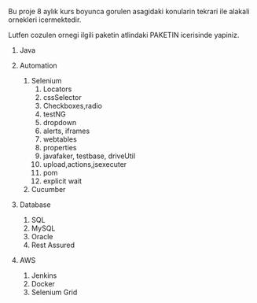 Bu proje 8 aylık kurs boyunca gorulen asagidaki 
konularin tekrari ile alakali ornekleri icermektedir.

Lutfen cozulen ornegi ilgili paketin atlindaki PAKETIN icerisinde yapiniz. 


1. Java


3. Automation 
   1. Selenium 
      1. Locators
      2. cssSelector
      3. Checkboxes,radio
      4. testNG
      5. dropdown
      6. alerts, iframes
      7. webtables
      8. properties
      9. javafaker, testbase, driveUtil
      10. upload,actions,jsexecuter
      11. pom
      12. explicit wait
   2. Cucumber
   

3. Database 
   1. SQL 
   2. MySQL 
   3. Oracle 
   4. Rest Assured


4. AWS
    1. Jenkins
    2. Docker
    3. Selenium Grid